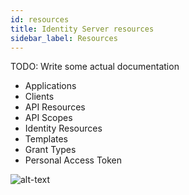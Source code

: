 ```yaml
---
id: resources
title: Identity Server resources
sidebar_label: Resources
---
```


TODO: Write some actual documentation

- Applications
- Clients
- API Resources
- API Scopes
- Identity Resources
- Templates
- Grant Types
- Personal Access Token

![alt-text](../img/idops_client.png)

